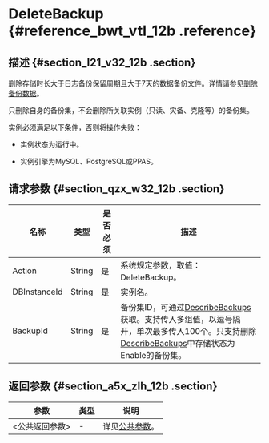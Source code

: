 # DeleteBackup {#reference_bwt_vtl_12b .reference}

## 描述 {#section_l21_v32_12b .section}

删除存储时长大于日志备份保留周期且大于7天的数据备份文件。详情请参见[删除备份数据](../cn.zh-CN/用户指南/备份与恢复/删除备份数据.md#)。

只删除自身的备份集，不会删除所关联实例（只读、灾备、克隆等）的备份集。

实例必须满足以下条件，否则将操作失败：

-   实例状态为运行中。

-   实例引擎为MySQL、PostgreSQL或PPAS。


## 请求参数 {#section_qzx_w32_12b .section}

|名称|类型|是否必须|描述|
|--|--|----|--|
|Action|String|是|系统规定参数，取值：DeleteBackup。|
|DBInstanceId|String|是|实例名。|
|BackupId|String|是|备份集ID，可通过[DescribeBackups](cn.zh-CN/API参考/API参考/备份恢复/DescribeBackups.md#)获取。支持传入多组值，以逗号隔开，单次最多传入100个。只支持删除[DescribeBackups](cn.zh-CN/API参考/API参考/备份恢复/DescribeBackups.md#)中存储状态为Enable的备份集。|

## 返回参数 {#section_a5x_zlh_12b .section}

|参数|类型|说明|
|--|--|--|
|<公共返回参数\>|-|详见[公共参数](cn.zh-CN/API参考/使用API/公共参数.md#)。|

